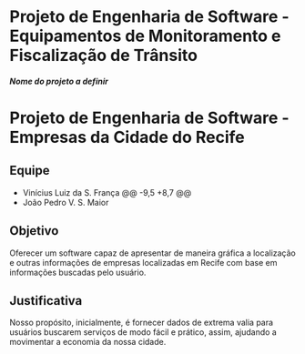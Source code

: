 # Projeto de Engenharia de Software - Equipamentos de Monitoramento e Fiscalização de Trânsito
##### *Nome do projeto a definir*
# Projeto de Engenharia de Software - Empresas da Cidade do Recife

## Equipe
- Vinícius Luiz da S. França
@@ -9,5 +8,7 @@
- João Pedro V. S. Maior

## Objetivo
Oferecer um software capaz de apresentar de maneira gráfica a localização e outras informações de empresas localizadas em Recife com base em informações buscadas pelo usuário.

## Justificativa
Nosso propósito, inicialmente, é fornecer dados de extrema valia para usuários buscarem serviços de modo fácil e prático, assim, ajudando a movimentar a economia da nossa cidade.
